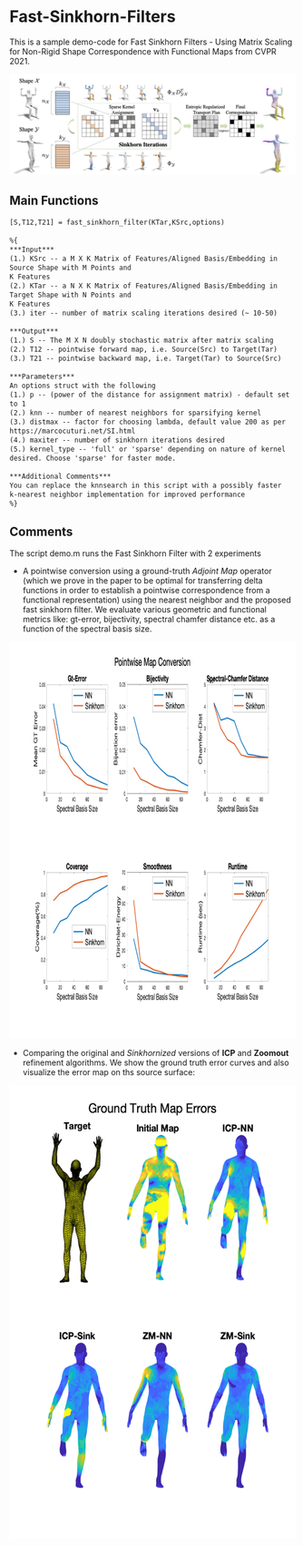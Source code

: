 # Fast-Sinkhorn-Filters

This is a sample demo-code for Fast Sinkhorn Filters - Using Matrix Scaling for Non-Rigid Shape Correspondence with Functional Maps from CVPR 2021. 

![Alt text](Figures/Teaser_Sinkhorn.png?raw=true)
## Main Functions

```
[S,T12,T21] = fast_sinkhorn_filter(KTar,KSrc,options)

%{
***Input***
(1.) KSrc -- a M X K Matrix of Features/Aligned Basis/Embedding in Source Shape with M Points and
K Features
(2.) KTar -- a N X K Matrix of Features/Aligned Basis/Embedding in Target Shape with N Points and
K Features
(3.) iter -- number of matrix scaling iterations desired (~ 10-50)

***Output*** 
(1.) S -- The M X N doubly stochastic matrix after matrix scaling 
(2.) T12 -- pointwise forward map, i.e. Source(Src) to Target(Tar) 
(3.) T21 -- pointwise backward map, i.e. Target(Tar) to Source(Src)

***Parameters***
An options struct with the following
(1.) p -- (power of the distance for assignment matrix) - default set to 1
(2.) knn -- number of nearest neighbors for sparsifying kernel
(3.) distmax -- factor for choosing lambda, default value 200 as per https://marcocuturi.net/SI.html
(4.) maxiter -- number of sinkhorn iterations desired
(5.) kernel_type -- 'full' or 'sparse' depending on nature of kernel
desired. Choose 'sparse' for faster mode. 

***Additional Comments*** 
You can replace the knnsearch in this script with a possibly faster
k-nearest neighbor implementation for improved performance
%}
```

## Comments

The script demo.m runs the Fast Sinkhorn Filter with 2 experiments

  - A pointwise conversion using a ground-truth *Adjoint Map* operator (which we prove in the paper to be optimal for transferring delta functions in order to establish a pointwise correspondence from a functional representation) using the nearest neighbor and the proposed fast sinkhorn filter. We evaluate various geometric and functional metrics like: gt-error, bijectivity, spectral chamfer distance etc. as a function of the spectral basis size.
<img src="Figures/metrics_fmap_conversion.png" width="900" height="700">
  
  - Comparing the original and *Sinkhornized* versions of **ICP** and **Zoomout** refinement algorithms. We show the ground truth error curves and also visualize the error map on ths source surface:
   <img src="Figures/ICP_ZM_errors.png" width="550" height="800">
 


